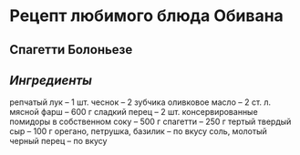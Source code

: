 # Рецепт любимого блюда Обивана

## Спагетти Болоньезе

## _Ингредиенты_

репчатый лук – 1 шт.
чеснок – 2 зубчика
оливковое масло – 2 ст. л.
мясной фарш – 600 г
сладкий перец – 2 шт.
консервированные помидоры в собственном соку – 500 г
спагетти – 250 г
тертый твердый сыр – 100 г
орегано, петрушка, базилик – по вкусу
соль, молотый черный перец – по вкусу
